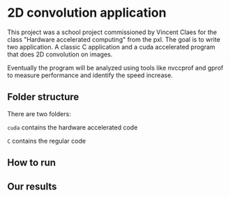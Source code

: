 # 2D convolution application

This project was a school project commissioned by Vincent Claes for the class "Hardware accelerated computing" from the pxl. The goal is to write two application. A classic C application and a cuda accelerated program that does 2D convolution on images.

Eventually the program will be analyzed using tools like nvccprof and gprof to measure performance and identify the speed increase.

## Folder structure

There are two folders:

`cuda` contains the hardware accelerated code

`C` contains the regular code

## How to run

## Our results
